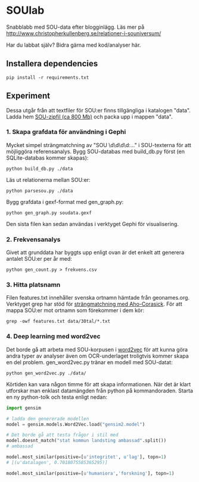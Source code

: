 # SOUlab

Snabblabb med SOU-data efter blogginlägg. Läs mer på http://www.christopherkullenberg.se/relationer-i-souniversum/

Har du labbat själv? Bidra gärna med kod/analyser här.

## Installera dependencies

```
pip install -r requirements.txt
```

## Experiment

Dessa utgår från att textfiler för SOU:er finns tillgängliga i katalogen
"data". Ladda hem [SOU-zipfil (ca 800 Mb)](http://scientometrics.flov.gu.se/files/SOUtxtDecadeFiles.zip) och packa upp i mappen "data".

### 1. Skapa grafdata för användning i Gephi

Mycket simpel strängmatchning av "SOU \d\d\d\d:..." i SOU-texterna för
att möjliggöra referensanalys. Bygg SOU-databas med build_db.py först (en SQLite-databas kommer skapas):

```
python build_db.py ./data
```

Läs ut relationerna mellan SOU:er:

```
python parsesou.py ./data
```

Bygg grafdata i gexf-format med gen_graph.py:

```
python gen_graph.py soudata.gexf
```

Den sista filen kan sedan användas i verktyget Gephi för visualisering.


### 2. Frekvensanalys

Givet att grunddata har byggts upp enligt ovan är det enkelt att
generera antalet SOU:er per år med:

```
python gen_count.py > frekvens.csv
```

### 3. Hitta platsnamn

Filen features.txt innehåller svenska ortnamn hämtade från geonames.org.
Verktyget grep har stöd för [strängmatchning med Aho-Corasick](http://en.wikipedia.org/wiki/Aho–Corasick_string_matching_algorithm). För att mappa SOU:er mot ortnamn som förekommer i dem kör:

```
grep -owf features.txt data/30tal/*.txt
```

### 4. Deep learning med word2vec

Det borde gå att arbeta med SOU-korpusen i [word2vec](https://docs.google.com/a/peterkrantz.se/file/d/0B7XkCwpI5KDYRWRnd1RzWXQ2TWc/edit) för att kunna göra
andra typer av analyser även om OCR-underlaget troligtvis kommer skapa
en del problem. gen_word2vec.py tränar en modell med SOU-datat:

```
python gen_word2vec.py ./data/
```

Körtiden kan vara någon timme för att skapa informationen. När det är
klart utforskar man enklast datamängden från python på kommandoraden.
Starta en ny python-tolk och testa enligt nedan:

```python
import gensim

# ladda den genererade modellen
model = gensim.models.Word2Vec.load("gensim2.model")

# Det borde gå att testa frågor i stil med
model.doesnt_match("stat kommun landsting ambassad".split())
# ambassad

model.most_similar(positive=[u'integritet', u'lag'], topn=1)
# [(u'datalagen', 0.7018075585365295)]

model.most_similar(positive=[u'humaniora','forskning'], topn=1)
```
